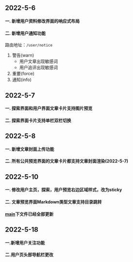 ## 2022-5-6
  #### 一. 新增用户资料修改界面的响应式布局
  #### 二. 新增用户通知功能
  路由地址：`/user/notice`
  1. 警告(warn)
     * 用户文章出现敏感词
     * 用户追评出现敏感词
  2. 重要(force)
  3. 通知(info) 
## 2022-5-7
   #### 一. 探索界面和用户界面文章卡片支持图片预览
   #### 二. 探索界面卡片支持单栏双栏切换
## 2022-5-8
   #### 一. 新增文章封面上传功能
   #### 二. 所有公共预览界面的文章卡片都支持文章封面渲染(2022-5-7)
## 2022-5-10
   #### 一. 修改用户主页，探索，用户预览右边区域样式，改为sticky
   #### 二. 文章预览界面Markdown类型文章支持目录跳转
   #### [main](https://github.com/ChineseBread/BreadBlog)下文件已经全部更新
## 2022-5-18
   #### 一.新增用户关注功能
   #### 二.用户页头部导航栏更改
